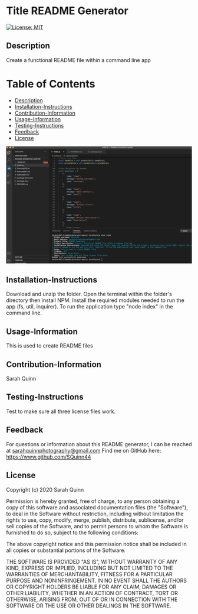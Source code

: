
  # Title README Generator
 [![License: MIT](https://img.shields.io/badge/License-MIT-blue.svg)](https://opensource.org/licenses/MIT)


  ## Description
  Create a functional README file within a command line app

  # Table of Contents
  - [Description](#Description)
  - [Installation-Instructions](#Installation-Instructions)
  - [Contribution-Information](#Contribution-Information)
  - [Usage-Information](#Usage-Information)
  - [Testing-Instructions](#Testing-Instructions)
  - [Feedback](#Feedback)
  - [License](#License)

 [![README GEN DEMO](./assets/index.PNG)](https://drive.google.com/file/d/1w67_nALSo2jmYtFjnKE1yyeKpRsr7Vck/view?usp=sharing")
  
  ## Installation-Instructions
   Download and unzip the folder. Open the terminal within the folder's directory then install NPM. Install the required modules needed to run the app (fs, util, inquirer). To run the application type "node index" in the command line.

  ## Usage-Information
  This is used to create README files

  ## Contribution-Information
 Sarah Quinn

  ## Testing-Instructions
   Test to make sure all three license files work.

  ## Feedback 
 For questions or information about this README generator, I can be reached at sarahquinnphotography@gmail.com 
    Find me on GitHub here: https://www.github.com/SQuinn44
  
  ## License
  Copyright (c) 2020 Sarah Quinn

Permission is hereby granted, free of charge, to any person obtaining a copy
of this software and associated documentation files (the "Software"), to deal
in the Software without restriction, including without limitation the rights
to use, copy, modify, merge, publish, distribute, sublicense, and/or sell
copies of the Software, and to permit persons to whom the Software is
furnished to do so, subject to the following conditions:

The above copyright notice and this permission notice shall be included in all
copies or substantial portions of the Software.

THE SOFTWARE IS PROVIDED "AS IS", WITHOUT WARRANTY OF ANY KIND, EXPRESS OR
IMPLIED, INCLUDING BUT NOT LIMITED TO THE WARRANTIES OF MERCHANTABILITY,
FITNESS FOR A PARTICULAR PURPOSE AND NONINFRINGEMENT. IN NO EVENT SHALL THE
AUTHORS OR COPYRIGHT HOLDERS BE LIABLE FOR ANY CLAIM, DAMAGES OR OTHER
LIABILITY, WHETHER IN AN ACTION OF CONTRACT, TORT OR OTHERWISE, ARISING FROM,
OUT OF OR IN CONNECTION WITH THE SOFTWARE OR THE USE OR OTHER DEALINGS IN THE
SOFTWARE.
  
